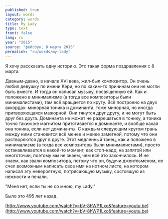 ```yaml
---
published: true
layout: words
category: words
title: My Lady
type: text
front: false
lang: ru
year: "2015"
source: "фейсбук, 8 марта 2015"
permalink: "ru/words/my-lady"
---
```


Я хочу рассказать одну историю. Это такая форма поздравления с 8 марта.

Давным-давно, в начале XVI века, жил-был композитор. Он очень любил девушку по имени Кэри, но по каким-то причинам они не могли быть вместе. И тогда он написал музыку, посвященную ей. Как и положено в минимализме (а тогда все композиторы были минималистами), там всё вращается по кругу. Всё построено на двух аккордах: минорная тоника и доминанта, тоже минорная, но иногда притворяющаяся мажорной. Они тянутся друг другу, и не могут быть друг без друга. Доминанта не может не разрешаться в тонику, а тоника точно таким же магнитом притягивается к доминанте, и вообще какая она тоника, если нет доминанты. C каждым следующим кругом грань между ними становится всё менее и менее заметной, потому что они растворяются друг в друге. Этот медленный танец, как и положено в минимализме (а тогда все композиторы были минималистами), просто останавливается в какой-то момент, как стоп-кадр, на запятой или многоточии, поэтому мы не знаем, чем всё это закончилось. И не знаем, как звали композитора, потому что он, будучи джентльменом, не счел возможным написать свое имя на нотном листе, на котором написал эту невероятную, потрясающую музыку, состоящую из нежности и печали.

"Меня нет, если ты не со мною, my Lady."

Было это 495 лет назад.

[http://www.youtube.com/watch?v=bV-8hWP1Lxo&feature=youtu.be](http://www.youtube.com/watch?v=bV-8hWP1Lxo&feature=youtu.be)

